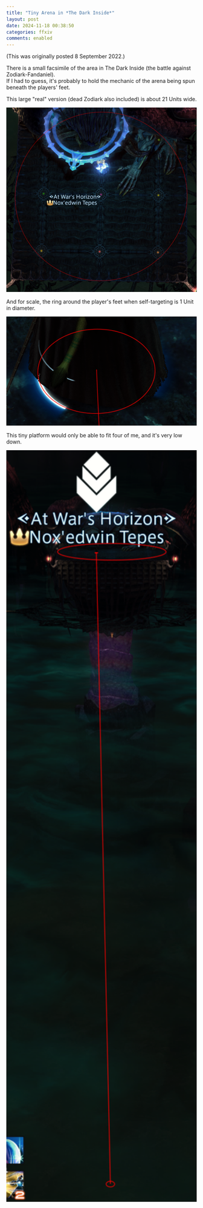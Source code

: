 ```yaml
---
title: "Tiny Arena in *The Dark Inside*"
layout: post
date: 2024-11-18 00:38:50
categories: ffxiv
comments: enabled
---
```

(This was originally posted 8 September 2022.)


There is a small facsimile of the area in The Dark Inside (the battle against Zodiark-Fandaniel).  
If I had to guess, it's probably to hold the mechanic of the arena being spun beneath the players' feet.

This large "real" version (dead Zodiark also included) is about 21 Units wide.  
<center><a href="https://raw.githubusercontent.com/Nox13last/nox13last.github.io/refs/heads/main/_uploads/DarkInside_1.png"><img src="https://raw.githubusercontent.com/Nox13last/nox13last.github.io/refs/heads/main/_uploads/DarkInside_1.png" alt="Image" width="600"></a></center>


And for scale, the ring around the player's feet when self-targeting is 1 Unit in diameter.  
<center><a href="https://raw.githubusercontent.com/Nox13last/nox13last.github.io/refs/heads/main/_uploads/DarkInside_2.png"><img src="https://raw.githubusercontent.com/Nox13last/nox13last.github.io/refs/heads/main/_uploads/DarkInside_2.png" alt="Image" width="600"></a></center>


This tiny platform would only be able to fit four of me, and it's very low down.  
<center><a href="https://raw.githubusercontent.com/Nox13last/nox13last.github.io/refs/heads/main/_uploads/DarkInside_3.png"><img src="https://raw.githubusercontent.com/Nox13last/nox13last.github.io/refs/heads/main/_uploads/DarkInside_3.png" alt="Image" width="600"></a></center>


